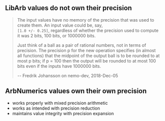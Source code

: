 ## LibArb values do not own their precision

> The input values have no memory of the precision that was used to create them. An input value could be, say,    
`[1.0 +/- 0.25]`, regardless of whether the precision used to compute it was 2 bits, 100 bits, or 1000000 bits.
>
>Just think of a ball as a pair of rational numbers, not in terms of precision. The precision p for the new operation specifies (in almost all functions) that the midpoint of the output ball is to be rounded to at most p bits; if p = 100 then the output will be rounded to at most 100 bits even if the inputs have 1000000 bits.
>
> -- Fredrik Johansson on nemo-dev, 2018-Dec-05

## ArbNumerics values own their own precision

- works properly with mixed precision arithmetic
- works as intended with precision reduction
- maintains value integrity with precision expansion

